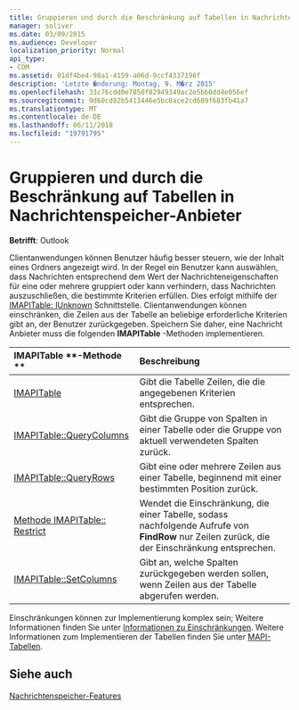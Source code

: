 ```yaml
---
title: Gruppieren und durch die Beschränkung auf Tabellen in Nachrichtenspeicher-Anbieter
manager: soliver
ms.date: 03/09/2015
ms.audience: Developer
localization_priority: Normal
api_type:
- COM
ms.assetid: 01df4be4-98a1-4159-a06d-9ccf4337198f
description: 'Letzte �nderung: Montag, 9. M�rz 2015'
ms.openlocfilehash: 33c76cdd0e7850f82949349ac2e5bb0dd4e056ef
ms.sourcegitcommit: 9d60cd82b5413446e5bc8ace2cd689f683fb41a7
ms.translationtype: MT
ms.contentlocale: de-DE
ms.lasthandoff: 06/11/2018
ms.locfileid: "19791795"
---
```

# <a name="grouping-and-restricting-tables-in-message-store-providers"></a>Gruppieren und durch die Beschränkung auf Tabellen in Nachrichtenspeicher-Anbieter

  
  
**Betrifft**: Outlook 
  
Clientanwendungen können Benutzer häufig besser steuern, wie der Inhalt eines Ordners angezeigt wird. In der Regel ein Benutzer kann auswählen, dass Nachrichten entsprechend dem Wert der Nachrichteneigenschaften für eine oder mehrere gruppiert oder kann verhindern, dass Nachrichten auszuschließen, die bestimmte Kriterien erfüllen. Dies erfolgt mithilfe der [IMAPITable: IUnknown](imapitableiunknown.md) Schnittstelle. Clientanwendungen können einschränken, die Zeilen aus der Tabelle an beliebige erforderliche Kriterien gibt an, der Benutzer zurückgegeben. Speichern Sie daher, eine Nachricht Anbieter muss die folgenden **IMAPITable** -Methoden implementieren. 
  
|IMAPITable **-Methode **|**Beschreibung**|
|:-----|:-----|
|[IMAPITable](imapitable-findrow.md) <br/> |Gibt die Tabelle Zeilen, die die angegebenen Kriterien entsprechen.  <br/> |
|[IMAPITable::QueryColumns](imapitable-querycolumns.md) <br/> |Gibt die Gruppe von Spalten in einer Tabelle oder die Gruppe von aktuell verwendeten Spalten zurück.  <br/> |
|[IMAPITable::QueryRows](imapitable-queryrows.md) <br/> |Gibt eine oder mehrere Zeilen aus einer Tabelle, beginnend mit einer bestimmten Position zurück.  <br/> |
|[Methode IMAPITable:: Restrict](imapitable-restrict.md) <br/> |Wendet die Einschränkung, die einer Tabelle, sodass nachfolgende Aufrufe von **FindRow** nur Zeilen zurück, die der Einschränkung entsprechen.  <br/> |
|[IMAPITable::SetColumns](imapitable-setcolumns.md) <br/> |Gibt an, welche Spalten zurückgegeben werden sollen, wenn Zeilen aus der Tabelle abgerufen werden.  <br/> |
   
Einschränkungen können zur Implementierung komplex sein; Weitere Informationen finden Sie unter [Informationen zu Einschränkungen](about-restrictions.md). Weitere Informationen zum Implementieren der Tabellen finden Sie unter [MAPI-Tabellen](mapi-tables.md).
  
## <a name="see-also"></a>Siehe auch



[Nachrichtenspeicher-Features](message-store-features.md)


